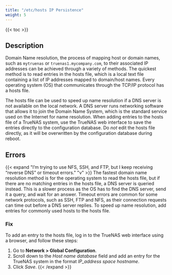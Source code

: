 ```yaml
---
title: "/etc/hosts IP Persistence"
weight: 5
---
```


{{< toc >}}

## Description

Domain Name resolution, the process of mapping host or domain names, such as `mytruenas` or `truenas1.mycompany.com`, to their associated IP addresses can be achieved through a variety of methods. 
The quickest method is to read entries in the <file>hosts</file> file, which is a local text file containing a list of IP addresses mapped to domain/host names. Every operating system (OS) that communicates through the TCP/IP protocol has a <file>hosts</file> file.

The hosts file can be used to speed up name resolution if a DNS server is not available on the local network. A DNS server runs networking software that allows it to join the Domain Name System, which is the standard service used on the Internet for name resolution.
When adding entries to the <file>hosts</file> file of a TrueNAS system, use the TrueNAS web interface to save the entries directly to the configuration database. Do *not* edit the <file>hosts</file> file directly, as it will be overwritten by the configuration database during reboot.

## Errors

{{< expand "I’m trying to use NFS, SSH, and FTP, but I keep receiving “reverse DNS” or timeout errors." "v" >}}
The fastest domain name resolution method is for the operating system to read the <file>hosts</file> file, but if there are no matching entries in the <file>hosts</file> file, a DNS server is queried instead. This is a slower process as the OS has to find the DNS server, send it a query, and wait for an answer.
Timeout errors are common for some network protocols, such as SSH, FTP and NFS, as their connection requests can time out before a DNS server replies.
To speed up name resolution, add entries for commonly used hosts to the <file>hosts</file> file.

### Fix

To add an entry to the <file>hosts</file> file, log in to the TrueNAS web interface using a browser, and follow these steps:

1. Go to **Network > Global Configuration**.
3. Scroll down to the *Host name database* field and add an entry for the TrueNAS system in the format *IP_address space hostname*.
4. Click *Save*.
{{< /expand >}}

